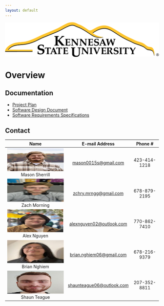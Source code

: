 ```yaml
---
layout: default
---
```


<img src="assets/images/KSULogo.png" alt="Kennesaw State University Logo" />

# Overview

## Documentation

* [Project Plan](./project-plan.html)
* [Software Design Document](./SDD.html)
* [Software Requirements Specifications](./SRS.html)

## Contact

| Name           | E-mail Address              | Phone #      
|:---------------:|:----------------------------:|:-------------:
| <img src="assets/images/Mason.png" alt="Mason Sherrill" width="200" height="75"/> Mason Sherrill | <mason0015s@gmail.com>      | 423-414-1218 
| <img src="assets/images/Zach.png" alt="Zach Morning" width="200" height="75"/> Zach Morning   | <zchry.mrngg@gmail.com>     | 678-879-2195 
| <img src="assets/images/Alex.png" alt="Alex Nguyen" width="200" height="75"/> Alex Nguyen    | <alexnguyen02@outlook.com>  | 770-862-7410 
| <img src="assets/images/Brian.png" alt="Brian Nghiem" width="200" height="75"/> Brian Nghiem   | <brian.nghiem06@gmail.com>  | 678-216-9379 
| <img src="assets/images/Shaun.png" alt="Shaun Teague" width="200" height="75"/> Shaun Teague   | <shaunteague06@outlook.com> | 207-352-8811 